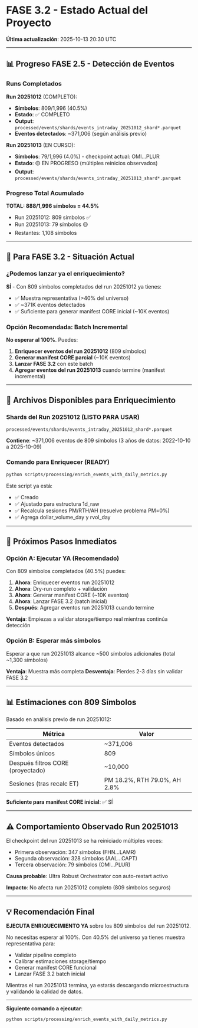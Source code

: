 # FASE 3.2 - Estado Actual del Proyecto

**Última actualización**: 2025-10-13 20:30 UTC

---

## 📊 Progreso FASE 2.5 - Detección de Eventos

### Runs Completados

**Run 20251012** (COMPLETO):
- **Símbolos**: 809/1,996 (40.5%)
- **Estado**: ✅ COMPLETO
- **Output**: `processed/events/shards/events_intraday_20251012_shard*.parquet`
- **Eventos detectados**: ~371,006 (según análisis previo)

**Run 20251013** (EN CURSO):
- **Símbolos**: 79/1,996 (4.0%) - checkpoint actual: OMI...PLUR
- **Estado**: 🟡 EN PROGRESO (múltiples reinicios observados)
- **Output**: `processed/events/shards/events_intraday_20251013_shard*.parquet`

### Progreso Total Acumulado

**TOTAL: 888/1,996 símbolos = 44.5%**

- Run 20251012: 809 símbolos ✅
- Run 20251013: 79 símbolos 🟡
- Restantes: 1,108 símbolos

---

## 🎯 Para FASE 3.2 - Situación Actual

### ¿Podemos lanzar ya el enriquecimiento?

**SÍ** - Con 809 símbolos completados del run 20251012 ya tienes:
- ✅ Muestra representativa (>40% del universo)
- ✅ ~371K eventos detectados
- ✅ Suficiente para generar manifest CORE inicial (~10K eventos)

### Opción Recomendada: Batch Incremental

**No esperar al 100%**. Puedes:

1. **Enriquecer eventos del run 20251012** (809 símbolos)
2. **Generar manifest CORE parcial** (~10K eventos)
3. **Lanzar FASE 3.2** con este batch
4. **Agregar eventos del run 20251013** cuando termine (manifest incremental)

---

## 📁 Archivos Disponibles para Enriquecimiento

### Shards del Run 20251012 (LISTO PARA USAR)

```bash
processed/events/shards/events_intraday_20251012_shard*.parquet
```

**Contiene**: ~371,006 eventos de 809 símbolos (3 años de datos: 2022-10-10 a 2025-10-09)

### Comando para Enriquecer (READY)

```bash
python scripts/processing/enrich_events_with_daily_metrics.py
```

Este script ya está:
- ✅ Creado
- ✅ Ajustado para estructura 1d_raw
- ✅ Recalcula sesiones PM/RTH/AH (resuelve problema PM=0%)
- ✅ Agrega dollar_volume_day y rvol_day

---

## 🚀 Próximos Pasos Inmediatos

### Opción A: Ejecutar YA (Recomendado)

Con 809 símbolos completados (40.5%) puedes:

1. **Ahora**: Enriquecer eventos run 20251012
2. **Ahora**: Dry-run completo + validación
3. **Ahora**: Generar manifest CORE (~10K eventos)
4. **Ahora**: Lanzar FASE 3.2 (batch inicial)
5. **Después**: Agregar eventos run 20251013 cuando termine

**Ventaja**: Empiezas a validar storage/tiempo real mientras continúa detección

### Opción B: Esperar más símbolos

Esperar a que run 20251013 alcance ~500 símbolos adicionales (total ~1,300 símbolos)

**Ventaja**: Muestra más completa
**Desventaja**: Pierdes 2-3 días sin validar FASE 3.2

---

## 📊 Estimaciones con 809 Símbolos

Basado en análisis previo de run 20251012:

| Métrica | Valor |
|---------|-------|
| Eventos detectados | ~371,006 |
| Símbolos únicos | 809 |
| Después filtros CORE (proyectado) | ~10,000 |
| Sesiones (tras recalc ET) | PM 18.2%, RTH 79.0%, AH 2.8% |

**Suficiente para manifest CORE inicial**: ✅ SÍ

---

## ⚠️ Comportamiento Observado Run 20251013

El checkpoint del run 20251013 se ha reiniciado múltiples veces:
- Primera observación: 347 símbolos (FHN...LAMR)
- Segunda observación: 328 símbolos (AAL...CAPT)
- Tercera observación: 79 símbolos (OMI...PLUR)

**Causa probable**: Ultra Robust Orchestrator con auto-restart activo

**Impacto**: No afecta run 20251012 completo (809 símbolos seguros)

---

## 💡 Recomendación Final

**EJECUTA ENRIQUECIMIENTO YA** sobre los 809 símbolos del run 20251012.

No necesitas esperar al 100%. Con 40.5% del universo ya tienes muestra representativa para:
- Validar pipeline completo
- Calibrar estimaciones storage/tiempo
- Generar manifest CORE funcional
- Lanzar FASE 3.2 batch inicial

Mientras el run 20251013 termina, ya estarás descargando microestructura y validando la calidad de datos.

---

**Siguiente comando a ejecutar**:
```bash
python scripts/processing/enrich_events_with_daily_metrics.py
```
